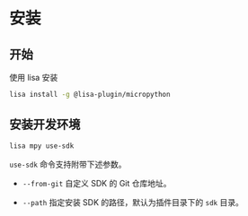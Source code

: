 # 安装

## 开始

使用 lisa 安装

```bash
lisa install -g @lisa-plugin/micropython
```

## 安装开发环境

```bash
lisa mpy use-sdk
```

`use-sdk` 命令支持附带下述参数。


* `--from-git` 自定义 SDK 的 Git 仓库地址。


* `--path` 指定安装 SDK 的路径，默认为插件目录下的 `sdk` 目录。
